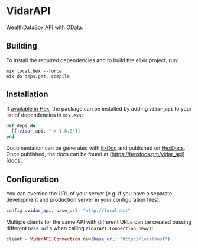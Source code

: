 # VidarAPI

WealthDataBox API with OData.

## Building

To install the required dependencies and to build the elixir project, run:

```console
mix local.hex --force
mix do deps.get, compile
```

## Installation

If [available in Hex][], the package can be installed by adding `vidar_api` to
your list of dependencies in `mix.exs`:

```elixir
def deps do
  [{:vidar_api, "~> 1.0.0"}]
end
```

Documentation can be generated with [ExDoc][] and published on [HexDocs][]. Once published, the docs can be found at
[https://hexdocs.pm/vidar_api][docs].

## Configuration

You can override the URL of your server (e.g. if you have a separate development and production server in your
configuration files).

```elixir
config :vidar_api, base_url: "http://localhost"
```

Multiple clients for the same API with different URLs can be created passing different `base_url`s when calling
`VidarAPI.Connection.new/1`:

```elixir
client = VidarAPI.Connection.new(base_url: "http://localhost")
```

[exdoc]: https://github.com/elixir-lang/ex_doc
[hexdocs]: https://hexdocs.pm
[available in hex]: https://hex.pm/docs/publish
[docs]: https://hexdocs.pm/vidar_api
